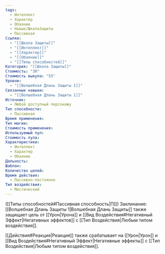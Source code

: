 ```yaml
---
tags:
  - Интеллект
  - Характер
  - Обаяние
  - Навык/ШколаЗащиты
  - Пассивная
Ссылки:
  - "[[Школа Защиты]]"
  - "[[Интеллект]]"
  - "[[Характер]]"
  - "[[Обаяние]]"
  - "[[Типы способностей]]"
Категория: "[[Школа Защиты]]"
Стоимость: "30"
Стоимость выкупа: "55"
Уровни:
  - "[[Волшебная Длань Защиты 1]]"
Связанные навыки:
  - "[[Волшебная Длань Защиты 1]]"
Источник:
  - Любой доступный персонажу
Тип способности:
  - Пассивная
Время применения: 
Тип магии: 
Стоимость применения: 
Используемый пул: 
Стоимость пула: 
Характеристики:
  - Интеллект
  - Характер
  - Обаяние
Дальность: 
Шаблон: 
Количество целей: 
Время действия:
  - Пассивно-постоянно
Тип воздействия:
  - Мистический
---
```

([[Типы способностей#Пассивная способность|П]]) Заклинание: [[Волшебная Длань Защиты 1|Волшебная Длань Защиты]] также защищает цель от [[Урон|Урона]] и [[Вид Воздействия#Негативный Эффект|Негативных эффектов]] с [[Тип Воздействия|Любым типом воздействия]]. 

[[Действия#Реакция|Реакция]] также срабатывает на [[Урон|Урон]] и [[Вид Воздействия#Негативный Эффект|Негативные эффекты]] с [[Тип Воздействия|Любым типом воздействия]].  